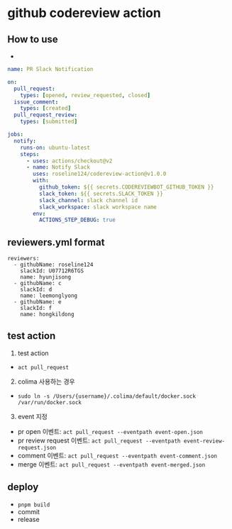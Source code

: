 # github codereview action

## How to use

-

```yml
name: PR Slack Notification

on:
  pull_request:
    types: [opened, review_requested, closed]
  issue_comment:
    types: [created]
  pull_request_review:
    types: [submitted]

jobs:
  notify:
    runs-on: ubuntu-latest
    steps:
      - uses: actions/checkout@v2
      - name: Notify Slack
        uses: roseline124/codereview-action@v1.0.0
        with:
          github_token: ${{ secrets.CODEREVIEWBOT_GITHUB_TOKEN }}
          slack_token: ${{ secrets.SLACK_TOKEN }}
          slack_channel: slack channel id
          slack_workspace: slack workspace name
        env:
          ACTIONS_STEP_DEBUG: true
```

## reviewers.yml format

```
reviewers:
  - githubName: roseline124
    slackId: U07712R6TGS
    name: hyunjisong
  - githubName: c
    slackId: d
    name: leemonglyong
  - githubName: e
    slackId: f
    name: hongkildong
```

## test action

1. test action

- `act pull_request`

2. colima 사용하는 경우

- `sudo ln -s /Users/{username}/.colima/default/docker.sock /var/run/docker.sock`

3. event 지정

- pr open 이벤트: `act pull_request --eventpath event-open.json`
- pr review request 이벤트: `act pull_request --eventpath event-review-request.json`
- comment 이벤트: `act pull_request --eventpath event-comment.json`
- merge 이벤트: `act pull_request --eventpath event-merged.json`

## deploy

- `pnpm build`
- commit
- release
